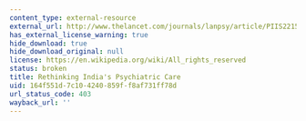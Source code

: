 ```yaml
---
content_type: external-resource
external_url: http://www.thelancet.com/journals/lanpsy/article/PIIS2215-0366(14)00096-0
has_external_license_warning: true
hide_download: true
hide_download_original: null
license: https://en.wikipedia.org/wiki/All_rights_reserved
status: broken
title: Rethinking India's Psychiatric Care
uid: 164f551d-7c10-4240-859f-f8af731ff78d
url_status_code: 403
wayback_url: ''
---
```

